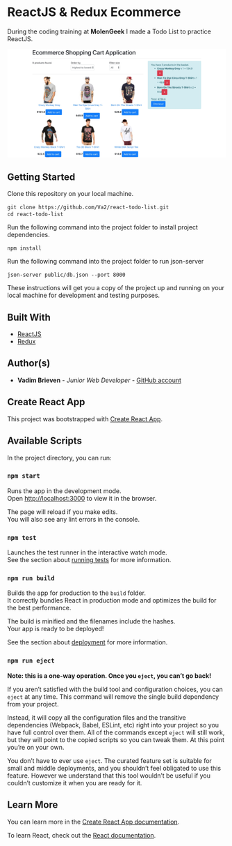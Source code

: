 # ReactJS & Redux Ecommerce
During the coding training at **MolenGeek** I made a Todo List to practice ReactJS.

![Alt](https://github.com/Va2/redux-Ecommerce/blob/master/Screenshot.jpg)

## Getting Started

Clone this repository on your local machine.
```
git clone https://github.com/Va2/react-todo-list.git
cd react-todo-list
```
Run the following command into the project folder to install project dependencies.
```
npm install
```
Run the following command into the project folder to run json-server
```
json-server public/db.json --port 8000 
```
These instructions will get you a copy of the project up and running on your local machine for development and testing purposes.

## Built With

* [ReactJS](https://reactjs.org/)
* [Redux](https://redux.js.org/)

## Author(s)

* **Vadim Brieven** - *Junior Web Developer* - [GitHub account](https://github.com/Va2)

## Create React App

This project was bootstrapped with [Create React App](https://github.com/facebook/create-react-app).

## Available Scripts

In the project directory, you can run:

### `npm start`

Runs the app in the development mode.<br>
Open [http://localhost:3000](http://localhost:3000) to view it in the browser.

The page will reload if you make edits.<br>
You will also see any lint errors in the console.

### `npm test`

Launches the test runner in the interactive watch mode.<br>
See the section about [running tests](https://facebook.github.io/create-react-app/docs/running-tests) for more information.

### `npm run build`

Builds the app for production to the `build` folder.<br>
It correctly bundles React in production mode and optimizes the build for the best performance.

The build is minified and the filenames include the hashes.<br>
Your app is ready to be deployed!

See the section about [deployment](https://facebook.github.io/create-react-app/docs/deployment) for more information.

### `npm run eject`

**Note: this is a one-way operation. Once you `eject`, you can’t go back!**

If you aren’t satisfied with the build tool and configuration choices, you can `eject` at any time. This command will remove the single build dependency from your project.

Instead, it will copy all the configuration files and the transitive dependencies (Webpack, Babel, ESLint, etc) right into your project so you have full control over them. All of the commands except `eject` will still work, but they will point to the copied scripts so you can tweak them. At this point you’re on your own.

You don’t have to ever use `eject`. The curated feature set is suitable for small and middle deployments, and you shouldn’t feel obligated to use this feature. However we understand that this tool wouldn’t be useful if you couldn’t customize it when you are ready for it.

## Learn More

You can learn more in the [Create React App documentation](https://facebook.github.io/create-react-app/docs/getting-started).

To learn React, check out the [React documentation](https://reactjs.org/).